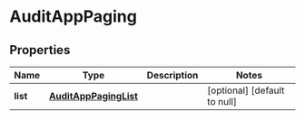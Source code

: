 # AuditAppPaging

## Properties
Name | Type | Description | Notes
------------ | ------------- | ------------- | -------------
**list** | [**AuditAppPagingList**](AuditAppPagingList.md) |  | [optional] [default to null]


